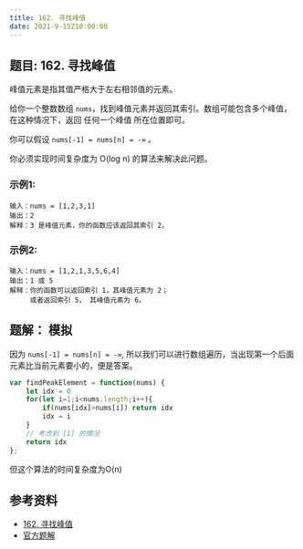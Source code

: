 ```yaml
---
title: 162. 寻找峰值
date: 2021-9-15Z10:00:00
---
```

## 题目: 162. 寻找峰值
峰值元素是指其值严格大于左右相邻值的元素。

给你一个整数数组 `nums`，找到峰值元素并返回其索引。数组可能包含多个峰值，在这种情况下，返回 任何一个峰值 所在位置即可。

你可以假设 `nums[-1] = nums[n] = -∞` 。

你必须实现时间复杂度为 O(log n) 的算法来解决此问题。


### 示例1:
```
输入：nums = [1,2,3,1]
输出：2
解释：3 是峰值元素，你的函数应该返回其索引 2。
```
### 示例2:
```
输入：nums = [1,2,1,3,5,6,4]
输出：1 或 5 
解释：你的函数可以返回索引 1，其峰值元素为 2；
     或者返回索引 5， 其峰值元素为 6。
```
## 题解： 模拟
因为 `nums[-1] = nums[n] = -∞`, 所以我们可以进行数组遍历，当出现第一个后面元素比当前元素要小的，便是答案。
```js
var findPeakElement = function(nums) {
    let idx = 0
    for(let i=1;i<nums.length;i++){
        if(nums[idx]>nums[i]) return idx
        idx = i
    }
    // 考虑到 [1] 的情况
    return idx
};
```
但这个算法的时间复杂度为O(n)
## 参考资料
- [162. 寻找峰值](https://leetcode-cn.com/problems/find-peak-element/)
- [官方题解](https://leetcode-cn.com/problems/find-peak-element/solution/xun-zhao-feng-zhi-by-leetcode-solution-96sj/)
